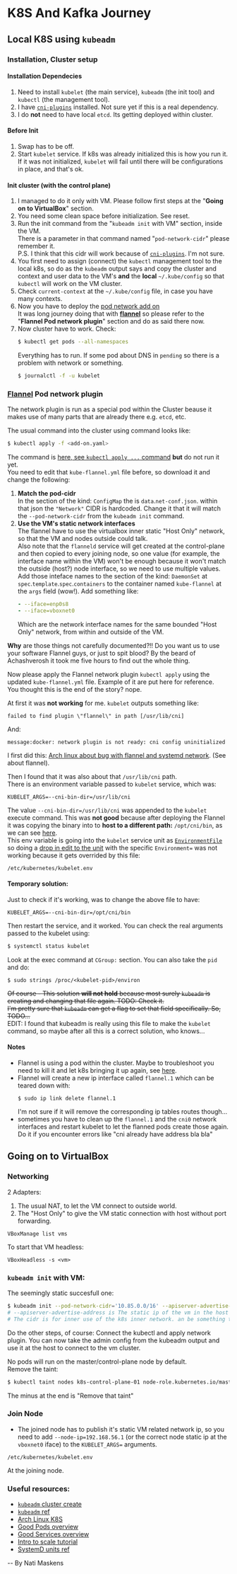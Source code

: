# K8S And Kafka Journey

## Local K8S using `kubeadm`

### Installation, Cluster setup

#### Installation Dependecies

1. Need to install `kubelet` (the main service), `kubeadm` (the init tool) and `kubectl` (the management tool).
1. I have [`cni-plugins`](https://github.com/containernetworking/plugins) installed. Not sure yet if this is a real dependency.
1. I do **not** need to have local `etcd`. Its getting deployed within cluster.

#### Before Init
1. Swap has to be off.
1. Start `kubelet` service. If k8s was already initialized this is how you run it.  
   If it was not initialized, `kubelet` will fail until there will be configurations in place, and that's ok.

#### Init cluster (with the control plane)

1. I managed to do it only with VM. Please follow first steps at the "**Going on to VirtualBox**" section.
1. You need some clean space before initialization. See reset.
1. Run the init command from the "`kubeadm init` with VM" section, inside the VM.  
   There is a parameter in that command named "`pod-network-cidr`" please remember it.  
   P.S. I think that this cidr will work because of [`cni-plugins`](https://github.com/containernetworking/plugins). I'm not sure.
1. You first need to assign (connect) the `kubectl` management tool to the local k8s, so do as the `kubeadm` output says
   and copy the cluster and context and user data to the VM's **and** the **local** `~/.kube/config` so that `kubectl` will work on the VM cluster.
1. Check `current-context` at the `~/.kube/config` file, in case you have many contexts.
1. Now you have to deploy the
   [pod network add on](https://kubernetes.io/docs/setup/production-environment/tools/kubeadm/create-cluster-kubeadm/#pod-network)  
   It was long journey doing that with [**flannel**](https://github.com/flannel-io/flannel) so
   please refer to the "**Flannel Pod network plugin**" section and do as said there now.
1. Now cluster have to work. Check:  
   ```bash
   $ kubectl get pods --all-namespaces
   ```
   Everything has to run. If some pod about DNS in `pending` so there is a problem with network or something.
   ```bash
   $ journalctl -f -u kubelet
   ```

### [Flannel](https://github.com/flannel-io/flannel) Pod network plugin
The network plugin is run as a special pod within the Cluster beause it makes use of many parts that are already there
e.g. `etcd`, etc.

The usual command into the cluster using command looks like:  
```bash
$ kubectl apply -f <add-on.yaml>
```
The command is [here, see `kubectl apply ...` command](https://github.com/flannel-io/flannel#deploying-flannel-manually) **but** do
not run it yet.  
You need to edit that `kube-flannel.yml` file before, so download it and change the following:
1. **Match the pod-cidr**  
   In the section of the kind: `ConfigMap` the is `data`.`net-conf.json`. within that json the `"Network"` CIDR is hardcoded.
   Change it that it will match the `--pod-network-cidr` from the `kubeadm init` command.
1. **Use the VM's static network interfaces**  
   The flannel have to use the virtualbox inner static "Host Only" network, so that the VM and nodes outside could talk.  
   Also note that the `flanneld` service will get created at the control-plane and then copied to every joining node,
   so one value (for example, the interface name within the VM) won't be enough because it won't match the outside (host?) node interface,
   so we need to use multiple values.  
   Add those inteface names to the section of the kind: `DaemonSet` at `spec`.`template`.`spec`.`containers` to the container named `kube-flannel`
   at the `args` field (wow!). Add something like:
   ```yaml
   - --iface=enp0s8
   - --iface=vboxnet0
   ```
   Which are the network interface names for the same bounded "Host Only" network, from within and outside of the VM.

**Why** are those things not carefully documented?!! Do you want us to use your software Flannel guys, or just to spit blood? By the beard of Achashverosh it took me five hours to find out the whole thing.

Now please apply the Flannel network plugin `kubectl apply` using the updated `kube-flannel.yml` file. Example of it are put here for reference.  
You thought this is the end of the story? nope.

At first it was **not working** for me. `kubelet` outputs something like:
```
failed to find plugin \"flannel\" in path [/usr/lib/cni]
```
And:
```
message:docker: network plugin is not ready: cni config uninitialized
```
I first did this: [Arch linux about bug with flannel and systemd network](https://wiki.archlinux.org/title/Kubernetes#Troubleshooting). (See about flannel).

Then I found that it was also about that `/usr/lib/cni` path.  
There is an environment variable passed to `kubelet` service, which was:
```
KUBELET_ARGS=--cni-bin-dir=/usr/lib/cni
```
The value `--cni-bin-dir=/usr/lib/cni` was appended to the `kubelet` execute command. This was **not good** because after deploying the Flannel it was copying the binary into to **host to a different path:** `/opt/cni/bin`, as we can see [here](https://github.com/flannel-io/flannel/blob/37f29499b49e2e1bc0de6f48ea5562149bb38ae2/Documentation/kube-flannel.yml#L178).  
This env variable is going into the `kubelet` service unit as [`EnvironmentFile`](https://www.freedesktop.org/software/systemd/man/systemd.exec.html#EnvironmentFile=) so doing a [drop in edit to the unit](https://wiki.archlinux.org/title/systemd#Drop-in_files) with the specific `Environment=` was not working because it gets overrided by this file:
```
/etc/kubernetes/kubelet.env
```
#### Temporary solution:
Just to check if it's working, was to change the above file to have:
```
KUBELET_ARGS=--cni-bin-dir=/opt/cni/bin
```
Then restart the service, and it worked.
You can check the real arguments passed to the kubelet using:
```bash
$ systemctl status kubelet
```
Look at the exec command at `CGroup:` section. You can also take the `pid` and do:
```
$ sudo strings /proc/<kubelet-pid>/environ
```
~~Of course - This solution **will not hold** because most surely `kubeadm` is creating and changing that file again. TODO: Check it.  
I'm pretty sure that `kubeadm` can get a flag to set that field specifically. So, TODO...~~  
EDIT: I found that kubeadm is really using this file to make the `kubelet` command, so maybe after all this is a correct solution, who knows...

#### Notes
- Flannel is using a pod within the cluster. Maybe to troubleshoot you need to kill it and let k8s bringing it up again, see [here](https://wiki.archlinux.org/title/Kubernetes#Troubleshooting).
- Flannel will create a new ip interface called `flannel.1` which can be teared down with:  
  ```
  $ sudo ip link delete flannel.1
  ```
  I'm not sure if it will remove the corresponding ip tables routes though...
- sometimes you have to clean up the `flannel.1` and the `cni0` network interfaces and restart kubelet to let the flanned pods create those again.
  Do it if you encounter errors like "cni already have address bla bla"

## Going on to VirtualBox
### Networking
2 Adapters:
1. The usual NAT, to let the VM connect to outside world.
2. The "Host Only" to give the VM static connection with host without port forwarding.
```
VBoxManage list vms
```
To start that VM headless:
```
VBoxHeadless -s <vm>
```
### `kubeadm init` with VM:
The seemingly static succesfull one:
```bash
$ kubeadm init --pod-network-cidr='10.85.0.0/16' --apiserver-advertise-address=192.168.56.10
# --apiserver-advertise-address is The static ip of the vm in the host vboxnet0 adapter.
# The cidr is for inner use of the k8s inner network. an be something that doesn't collide
```

Do the other steps, of course: Connect the kubectl and apply network plugin.
You can now take the admin config from the kubeadm output and use it at the host to connect to the vm cluster.

No pods will run on the master/control-plane node by default.  
Remove the taint:
``` bash
$ kubectl taint nodes k8s-control-plane-01 node-role.kubernetes.io/master-
```
The minus at the end is "Remove that taint"
### Join Node
- The joined node has to publish it's static VM related network ip, so you need to add 
  `--node-ip=192.168.56.1` (or the correct node static ip at the `vboxnet0` iface) to the `KUBELET_ARGS=` arguments.
```
/etc/kubernetes/kubelet.env
```
At the joining node.
### Useful resources:
- [`kubeadm` cluster create](https://kubernetes.io/docs/setup/production-environment/tools/kubeadm/create-cluster-kubeadm)
- [`kubeadm` ref](https://kubernetes.io/docs/reference/setup-tools/kubeadm)
- [Arch Linux K8S](https://wiki.archlinux.org/title/Kubernetes)
- [Good Pods overview](https://kubernetes.io/docs/tutorials/kubernetes-basics/explore/explore-intro)
- [Good Services overview](https://kubernetes.io/docs/tutorials/kubernetes-basics/expose/expose-intro)
- [Intro to scale tutorial](https://kubernetes.io/docs/tutorials/kubernetes-basics/scale/scale-intro)
- [SystemD units ref](https://www.freedesktop.org/software/systemd/man/systemd.service.html)

-- By Nati Maskens